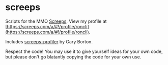 # screeps
Scripts for the MMO [Screeps](http://screeps.com).  View my profile at [https://screeps.com/a/#!/profile/roncli](https://screeps.com/a/#!/profile/roncli).

Includes [screeps-profiler](https://github.com/gdborton/screeps-profiler) by Gary Borton.

Respect the code!  You may use it to give yourself ideas for your own code, but please don't go blatantly copying the code for your own use.
